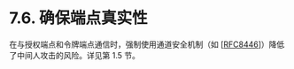 # 7.6. 确保端点真实性

在与授权端点和令牌端点通信时，强制使用通道安全机制（如 [[RFC8446](https://www.rfc-editor.org/info/rfc8446)]）降低了中间人攻击的风险。详见第 1.5 节。
